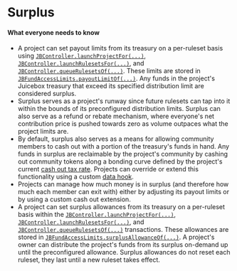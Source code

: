 # Surplus

#### What everyone needs to know

* A project can set payout limits from its treasury on a per-ruleset basis using [`JBController.launchProjectFor(...)`](/docs/v4/api/core/contracts/JBController.md#launchprojectfor), [`JBController.launchRulesetsFor(...)`](/docs/v4/api/core/contracts/JBController.md#launchrulesetsfor), and [`JBController.queueRulesetsOf(...)`](/docs/v4/api/core/contracts/JBController.md#queuerulesetsof). These limits are stored in [`JBFundAccessLimits.payoutLimitOf(...)`](/docs/v4/api/core/contracts/JBFundAccessLimits.md#payoutlimitof). Any funds in the project's Juicebox treasury that exceed its specified distribution limit are considered surplus.
* Surplus serves as a project's runway since future rulesets can tap into it within the bounds of its preconfigured distribution limits. Surplus can also serve as a refund or rebate mechanism, where everyone's net contribution price is pushed towards zero as volume outpaces what the project limits are.
* By default, surplus also serves as a means for allowing community members to cash out with a portion of the treasury's funds in hand. Any funds in surplus are reclaimable by the project's community by cashing out community tokens along a bonding curve defined by the project's current [cash out tax rate](cash-out-tax-rate.md). Projects can override or extend this functionality using a custom [data hook](data-hook.md).
* Projects can manage how much money is in surplus (and therefore how much each member can exit with) either by adjusting its payout limits or by using a custom cash out extension.
* A project can set surplus allowances from its treasury on a per-ruleset basis within the [`JBController.launchProjectFor(...)`](/docs/v4/api/core/contracts/JBController.md#launchprojectfor), [`JBController.launchRulesetsFor(...)`](/docs/v4/api/core/contracts/JBController.md#launchrulesetsfor), and [`JBController.queueRulesetsOf(...)`](/docs/v4/api/core/contracts/JBController.md#queuerulesetsof) transactions. These allowances are stored in [`JBFundAccessLimits.surplusAllowanceOf(...)`](/docs/v4/api/core/contracts/JBFundAccessLimits.md#surplusallowanceof). A project's owner can distribute the project's funds from its surplus on-demand up until the preconfigured allowance. Surplus allowances do not reset each ruleset, they last until a new ruleset takes effect.


